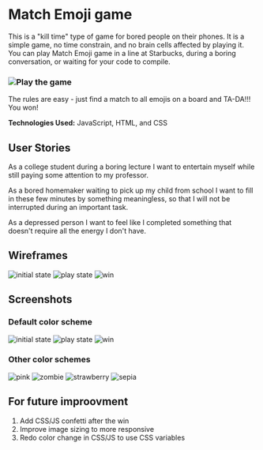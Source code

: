 # Match Emoji game

This is a "kill time" type of game for bored people on their phones. It is a simple game, no time constrain, and no brain cells affected by playing it. You can play Match Emoji game in a line at Starbucks, during a boring conversation, or waiting for your code to compile.

### ![Play the game](http://match-emoji-game.surge.sh)

The rules are easy - just find a match to all emojis on a board and TA-DA!!! You won! 

**Technologies Used:** JavaScript, HTML, and CSS

## User Stories 

As a college student during a boring lecture I want to entertain myself while still paying some attention to my professor.

As a bored homemaker waiting to pick up my child from school I want to fill in these few minutes by something meaningless, so  that I will not be interrupted during an important task.

As a depressed person I want to feel like I completed something that doesn't require all the energy I don't have.

## Wireframes

![initial state](https://github.com/shin-shin/Match-Emoji-game/blob/master/imgs/1-play1.png) ![play state](https://github.com/shin-shin/Match-Emoji-game/blob/master/imgs/2-play2.png) ![win](https://github.com/shin-shin/Match-Emoji-game/blob/master/imgs/3-win.png)

## Screenshots

### Default color scheme

![initial state](https://github.com/shin-shin/Match-Emoji-game/blob/master/imgs/play1.png) ![play state](https://github.com/shin-shin/Match-Emoji-game/blob/master/imgs/play2.png) ![win](https://github.com/shin-shin/Match-Emoji-game/blob/master/imgs/win.png)

### Other color schemes

![pink](https://github.com/shin-shin/Match-Emoji-game/blob/master/imgs/color2.png)
![zombie](https://github.com/shin-shin/Match-Emoji-game/blob/master/imgs/color3.png)
![strawberry](https://github.com/shin-shin/Match-Emoji-game/blob/master/imgs/color4.png)
![sepia](https://github.com/shin-shin/Match-Emoji-game/blob/master/imgs/color5.png)


## For future improovment

1. Add CSS/JS confetti after the win
2. Improve image sizing to more responsive
3. Redo color change in CSS/JS to use CSS variables
